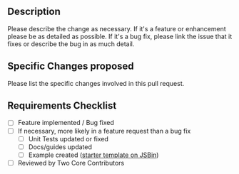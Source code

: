 ## Description
Please describe the change as necessary.
If it's a feature or enhancement please be as detailed as possible.
If it's a bug fix, please link the issue that it fixes or describe the bug in as much detail.

## Specific Changes proposed
Please list the specific changes involved in this pull request.

## Requirements Checklist
- [ ] Feature implemented / Bug fixed
- [ ] If necessary, more likely in a feature request than a bug fix
  - [ ] Unit Tests updated or fixed
  - [ ] Docs/guides updated
  - [ ] Example created ([starter template on JSBin](http://jsbin.com/vokipos/8/edit?html,output))
- [ ] Reviewed by Two Core Contributors
